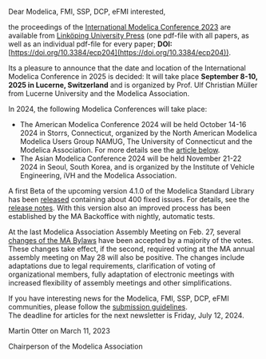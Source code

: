 Dear Modelica, FMI, SSP, DCP, eFMI interested,

the proceedings of the [International Modelica Conference 2023](https://2023.international.conference.modelica.org/) are available from [Linköping University Press](https://ecp.ep.liu.se/index.php/modelica/issue/view/83) (one pdf-file with all papers, as well as an individual pdf-file for every paper; **DOI:** [https://doi.org/10.3384/ecp204](https://doi.org/10.3384/ecp204)). 

Its a pleasure to announce that the date and location of the International Modelica Conference in 2025 is decided: It will take place **September 8-10, 2025 in Lucerne, Switzerland** and is organized by Prof. Ulf Christian Müller from Lucerne University and the Modelica Association.

In 2024, the following Modelica Conferences will take place:
 - The American Modelica Conference 2024 will be held October 14-16 2024 in Storrs, Connecticut, organized by the North American Modelica Modelica Users Group NAMUG, The University of Connecticut and the Modelica Association. For more details see the [article below](AmericanModelicaConference.html).
 - The Asian Modelica Conference 2024 will be held November 21-22 2024 in Seoul, South Korea, and is organized by the Institute of Vehicle Engineering, iVH and the Modelica Association.

A first Beta of the upcoming version 4.1.0 of the Modelica Standard Library has been [released](https://github.com/modelica/ModelicaStandardLibrary/releases/tag/v4.1.0-beta.1) containing about 400 fixed issues. For details, see the [release notes](https://github.com/modelica/ModelicaStandardLibrary/releases/download/v4.1.0-beta.1/ResolvedGitHubIssues.pdf). With this version also an improved process has been established by the MA Backoffice with nightly, automatic tests.

At the last Modelica Association Assembly Meeting on Feb. 27, several [changes of the MA Bylaws](https://github.com/modelica/MA-Bylaws/pull/28) have been accepted by a majority of the votes. These changes take effect, if the second, required voting at the MA annual assembly meeting on May 28 will also be positive. The changes include adaptations due to legal requirements, clarification of voting of organizational members, fully adaptation of electronic meetings with increased flexibility of assembly meetings and other simplifications. 

If you have interesting news for the Modelica, FMI, SSP, DCP, eFMI communities, please 
follow the [submission guidelines](https://newsletter.modelica.org/submission-guidelines.html).<br>
The deadline for articles for the next newsletter is Friday, July 12, 2024.

Martin Otter on March 11, 2023

Chairperson of the Modelica Association

